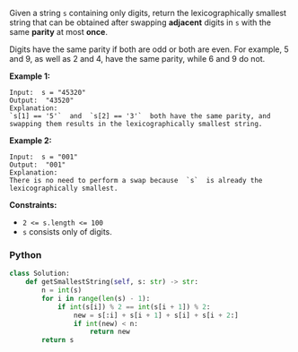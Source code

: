 Given a string  `s`  containing only digits, return the lexicographically smallest string that can be obtained after
swapping  **adjacent**  digits in  `s`  with the same  **parity**  at most  **once**.

Digits have the same parity if both are odd or both are even. For example, 5 and 9, as well as 2 and 4, have the same
parity, while 6 and 9 do not.

**Example 1:**

```
Input:  s = "45320"
Output:  "43520"
Explanation:
`s[1] == '5'`  and  `s[2] == '3'`  both have the same parity, and swapping them results in the lexicographically smallest string.
```

**Example 2:**

```
Input:  s = "001"
Output:  "001"
Explanation:
There is no need to perform a swap because  `s`  is already the lexicographically smallest.
```

**Constraints:**

- `2 <= s.length <= 100`
- `s`  consists only of digits.

### Python

```py
class Solution:
    def getSmallestString(self, s: str) -> str:
        n = int(s)
        for i in range(len(s) - 1):
            if int(s[i]) % 2 == int(s[i + 1]) % 2:
                new = s[:i] + s[i + 1] + s[i] + s[i + 2:]
                if int(new) < n:
                    return new
        return s
```